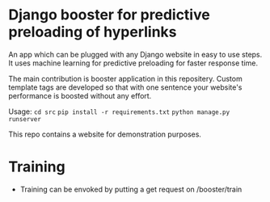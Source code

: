 # Django booster for predictive preloading of hyperlinks
An app which can be plugged with any Django website in easy to use steps. It uses machine learning for predictive preloading for faster response time.

The main contribution is booster application in this repositery. Custom template tags are developed so that with one sentence your website's performance is boosted without any effort.

Usage:
`cd src`
`pip install -r requirements.txt`
`python manage.py runserver`

This repo contains a website for demonstration purposes.

# Training
- Training can be envoked by putting a get request on /booster/train

